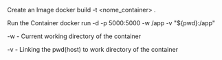 Create an Image
docker build -t <nome_container> .

Run the Container 
docker run -d -p 5000:5000 -w /app -v "${pwd}:/app" <nome Container> 

-w - Current working directory of the container

-v - Linking the pwd(host) to work directory of the container 